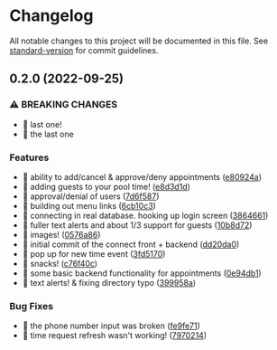 # Changelog

All notable changes to this project will be documented in this file. See [standard-version](https://github.com/conventional-changelog/standard-version) for commit guidelines.

## 0.2.0 (2022-09-25)


### ⚠ BREAKING CHANGES

* 🧨 last one!
* 🧨 the last one

### Features

* 🎸 ability to add/cancel & approve/deny appointments ([e80924a](https://github.com/mdias-personal/pool-time/commit/e80924aff417de8fb078d5a02ddf923be9ffa98f))
* 🎸 adding guests to your pool time! ([e8d3d1d](https://github.com/mdias-personal/pool-time/commit/e8d3d1d4ffc36a738d40dbb73b921c38ac417968))
* 🎸 approval/denial of users ([7d6f587](https://github.com/mdias-personal/pool-time/commit/7d6f587aa8ed477ac6a52623c103bf3d991f7531))
* 🎸 building out menu links ([6cb10c3](https://github.com/mdias-personal/pool-time/commit/6cb10c332cf1f17720727426fa0b409175d18a03))
* 🎸 connecting in real database. hooking up login screen ([3864661](https://github.com/mdias-personal/pool-time/commit/3864661f9511c8d4b5295e1e4b397b9d54927844))
* 🎸 fuller text alerts and about 1/3 support for guests ([10b8d72](https://github.com/mdias-personal/pool-time/commit/10b8d72229e2cd43b5f0b3691ec0898855378311))
* 🎸 images! ([0576a86](https://github.com/mdias-personal/pool-time/commit/0576a86c4f659d1e2eed2a56265f6f3ad4b1240a))
* 🎸 initial commit of the connect front + backend ([dd20da0](https://github.com/mdias-personal/pool-time/commit/dd20da0c3c94ff0f031befadf4aed0430ba65f02))
* 🎸 pop up for new time event ([3fd5170](https://github.com/mdias-personal/pool-time/commit/3fd5170862da2d8b077ab53ce51f62089d1c4e35))
* 🎸 snacks! ([c76f40c](https://github.com/mdias-personal/pool-time/commit/c76f40cb7e47af00ec5c39bbf43b6a99911f847a))
* 🎸 some basic backend functionality for appointments ([0e94db1](https://github.com/mdias-personal/pool-time/commit/0e94db1ef340830b24e9eb3fa8a7b5d92b97c0bd))
* 🎸 text alerts! & fixing directory typo ([399958a](https://github.com/mdias-personal/pool-time/commit/399958a1f2dd88064cd0b3c5a42aad47fbe99820))


### Bug Fixes

* 🐛 the phone number input was broken ([fe9fe71](https://github.com/mdias-personal/pool-time/commit/fe9fe7173c6c447c2d96eee675696cef15924d2f))
* 🐛 time request refresh wasn't working! ([7970214](https://github.com/mdias-personal/pool-time/commit/79702143d7ea8966cb855549858f0903573b9937))
